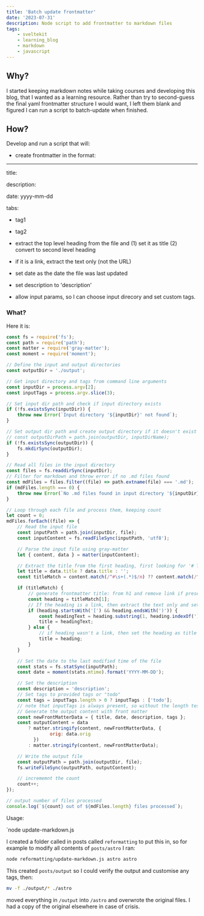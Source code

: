 ```yaml
---
title: 'Batch update frontmatter'
date: '2023-07-31'
description: Node script to add frontmatter to markdown files
tags:
    - sveltekit
    - learning_blog
    - markdown
    - javascript
---
```


## Why?

I started keeping markdown notes while taking courses and developing this blog, that I wanted as a learning resource. Rather than try to second-guess the final yaml frontmatter structure I would want, I left them blank and figured I can run a script to batch-update when finished.

## How?

Develop and run a script that will:

-   create frontmatter in the format:

---

title:

description:

date: yyyy-mm-dd

tabs:

- tag1

- tag2

-   extract the top level heading from the file and (1) set it as title (2) convert to second level heading

-   if it is a link, extract the text only (not the URL)

-   set date as the date the file was last updated

-   set description to 'description'

-   allow input params, so I can choose input direcory and set custom tags.

### What?

Here it is:

```javascript
const fs = require('fs');
const path = require('path');
const matter = require('gray-matter');
const moment = require('moment');

// Define the input and output directories
const outputDir = './output';

// Get input directory and tags from command line arguments
const inputDir = process.argv[2];
const inputTags = process.argv.slice(3);

// Set input dir path and check if input directory exists
if (!fs.existsSync(inputDir)) {
	throw new Error(`Input directory '${inputDir}' not found`);
}

// Set output dir path and create output directory if it doesn't exist
// const outputDirPath = path.join(outputDir, inputDirName);
if (!fs.existsSync(outputDir)) {
	fs.mkdirSync(outputDir);
}

// Read all files in the input directory
const files = fs.readdirSync(inputDir);
// Filter for markdown and throw error if no .md files found
const mdFiles = files.filter((file) => path.extname(file) === '.md');
if (mdFiles.length === 0) {
	throw new Error(`No .md files found in input directory '${inputDir}'`);
}

// Loop through each file and process them, keeping count
let count = 0;
mdFiles.forEach((file) => {
	// Read the input file
	const inputPath = path.join(inputDir, file);
	const inputContent = fs.readFileSync(inputPath, 'utf8');

	// Parse the input file using gray-matter
	let { content, data } = matter(inputContent);

	// Extract the title from the first heading, first looking for '# Title' and then '#Title'
	let title = data.title ? data.title : '';
	const titleMatch = content.match(/^#\s+(.*)$/m) ?? content.match(/^#(.*)$/m);

	if (titleMatch) {
		// generate frontmatter title: from h1 and remove link if present
		const heading = titleMatch[1];
		// If the heading is a link, then extract the text only and set as title
		if (heading.startsWith('[') && heading.endsWith(')')) {
			const headingText = heading.substring(1, heading.indexOf(']'));
			title = headingText;
		} else {
			// if heading wasn't a link, then set the heading as title
			title = heading;
		}
	}

	// Set the date to the last modified time of the file
	const stats = fs.statSync(inputPath);
	const date = moment(stats.mtime).format('YYYY-MM-DD');

	// Set the description
	const description = 'description';
	// Set tags to provided tags or "todo"
	const tags = inputTags.length > 0 ? inputTags : ['todo'];
	// note that inputTags is always present, so without the length test this returns an empty array if no tags give, and that doesn't format properly
	// Generate the output content with front matter
	const newFrontMatterData = { title, date, description, tags };
	const outputContent = data
		? matter.stringify(content, newFrontMatterData, {
				orig: data.orig
		  })
		: matter.stringify(content, newFrontMatterData);

	// Write the output file
	const outputPath = path.join(outputDir, file);
	fs.writeFileSync(outputPath, outputContent);

	// incrememnt the count
	count++;
});

// output number of files processed
console.log(`${count} out of ${mdFiles.length} files processed`);
```

Usage:

`node update-markdown.js

I created a folder called in posts called `reformatting` to put this in, so for example to modify all contents of `posts/astro` I ran:

```bash
node reformatting/update-markdown.js astro astro
```

This created `posts/output` so I could verify the output and customise any tags, then:

```bash
mv -f ./output/* ./astro
```

moved everything in `/output` into `/astro` and overwrote the original files. I had a copy of the original elsewhere in case of crisis.

